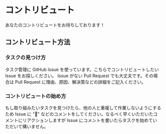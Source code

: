 # コントリビュート

あなたのコントリビュートをお待ちしております！

## コントリビュート方法

### タスクの見つけ方

タスク管理に GitHub Issue を使っています。こちらでコントリビュートしたい Issue をお探しください。 Issue がない Pull Request でも大丈夫です。その場合は Pull Request に理由、原因、解決策などの詳細をご記入ください。

### コントリビュートの始め方

もし取り組みたいタスクを見つけたら、他の人と重複して作業しないようにするため Issue に "🙋" などのコメントをしてください。なるべく早くいただいたコメントにリアクションしますが Issue にコメントを書いたらタスクを始めていただいて構いません。
